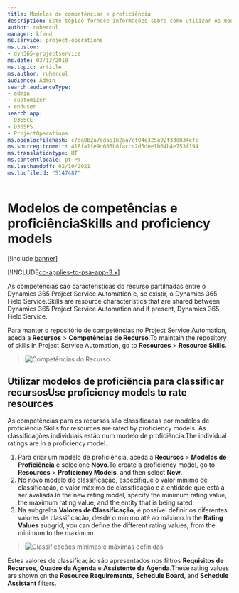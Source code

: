 ```yaml
---
title: Modelos de competências e proficiência
description: Este tópico fornece informações sobre como utilizar os modelos de competências e proficiência.
author: ruhercul
manager: kfend
ms.service: project-operations
ms.custom:
- dyn365-projectservice
ms.date: 03/13/2019
ms.topic: article
ms.author: ruhercul
audience: Admin
search.audienceType:
- admin
- customizer
- enduser
search.app:
- D365CE
- D365PS
- ProjectOperations
ms.openlocfilehash: c7da8b2a7eda51b2aa7cf04e325a92f33d834efc
ms.sourcegitcommit: 418fa1fe9d605b8faccc2d5dee1b04b4e753f194
ms.translationtype: HT
ms.contentlocale: pt-PT
ms.lasthandoff: 02/10/2021
ms.locfileid: "5147487"
---
```

# <a name="skills-and-proficiency-models"></a><span data-ttu-id="18fe4-103">Modelos de competências e proficiência</span><span class="sxs-lookup"><span data-stu-id="18fe4-103">Skills and proficiency models</span></span>

[!include [banner](../includes/psa-now-project-operations.md)]

[!INCLUDE[cc-applies-to-psa-app-3.x](../includes/cc-applies-to-psa-app-3x.md)]

<span data-ttu-id="18fe4-104">As competências são características do recurso partilhadas entre o Dynamics 365 Project Service Automation e, se existir, o Dynamics 365 Field Service.</span><span class="sxs-lookup"><span data-stu-id="18fe4-104">Skills are resource characteristics that are shared between Dynamics 365 Project Service Automation and if present, Dynamics 365 Field Service.</span></span> 

<span data-ttu-id="18fe4-105">Para manter o repositório de competências no Project Service Automation, aceda a **Recursos** \> **Competências do Recurso**.</span><span class="sxs-lookup"><span data-stu-id="18fe4-105">To maintain the repository of skills in Project Service Automation, go to **Resources** \> **Resource Skills**.</span></span> 

> ![Competências do Recurso](media/Resource-Management-image84.png)

## <a name="use-proficiency-models-to-rate-resources"></a><span data-ttu-id="18fe4-107">Utilizar modelos de proficiência para classificar recursos</span><span class="sxs-lookup"><span data-stu-id="18fe4-107">Use proficiency models to rate resources</span></span>

<span data-ttu-id="18fe4-108">As competências para os recursos são classificadas por modelos de proficiência.</span><span class="sxs-lookup"><span data-stu-id="18fe4-108">Skills for resources are rated by proficiency models.</span></span> <span data-ttu-id="18fe4-109">As classificações individuais estão num modelo de proficiência.</span><span class="sxs-lookup"><span data-stu-id="18fe4-109">The individual ratings are in a proficiency model.</span></span> 

1. <span data-ttu-id="18fe4-110">Para criar um modelo de proficiência, aceda a **Recursos** \> **Modelos de Proficiência** e selecione **Novo**.</span><span class="sxs-lookup"><span data-stu-id="18fe4-110">To create a proficiency model, go to **Resources** \> **Proficiency Models**, and then select **New**.</span></span>
2. <span data-ttu-id="18fe4-111">No novo modelo de classificação, especifique o valor mínimo de classificação, o valor máximo de classificação e a entidade que está a ser avaliada.</span><span class="sxs-lookup"><span data-stu-id="18fe4-111">In the new rating model, specify the minimum rating value, the maximum rating value, and the entity that is being rated.</span></span>
3. <span data-ttu-id="18fe4-112">Na subgrelha **Valores de Classificação**, é possível definir os diferentes valores de classificação, desde o mínimo até ao máximo.</span><span class="sxs-lookup"><span data-stu-id="18fe4-112">In the **Rating Values** subgrid, you can define the different rating values, from the minimum to the maximum.</span></span>

> ![Classificações mínimas e máximas definidas](media/Resource-Management-image85.png)

<span data-ttu-id="18fe4-114">Estes valores de classificação são apresentados nos filtros **Requisitos de Recursos**, **Quadro da Agenda** e **Assistente da Agenda**.</span><span class="sxs-lookup"><span data-stu-id="18fe4-114">These rating values are shown on the **Resource Requirements**, **Schedule Board**, and **Schedule Assistant** filters.</span></span>
